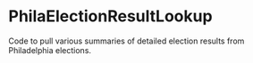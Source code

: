 # PhilaElectionResultLookup
Code to pull various summaries of detailed election results from Philadelphia elections. 
